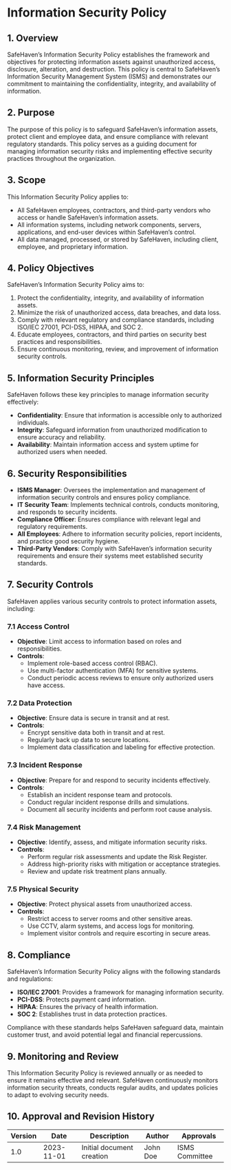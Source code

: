 
# Information Security Policy

## 1. Overview

SafeHaven’s Information Security Policy establishes the framework and objectives for protecting information assets against unauthorized access, disclosure, alteration, and destruction. This policy is central to SafeHaven’s Information Security Management System (ISMS) and demonstrates our commitment to maintaining the confidentiality, integrity, and availability of information.

## 2. Purpose

The purpose of this policy is to safeguard SafeHaven’s information assets, protect client and employee data, and ensure compliance with relevant regulatory standards. This policy serves as a guiding document for managing information security risks and implementing effective security practices throughout the organization.

## 3. Scope

This Information Security Policy applies to:
- All SafeHaven employees, contractors, and third-party vendors who access or handle SafeHaven’s information assets.
- All information systems, including network components, servers, applications, and end-user devices within SafeHaven’s control.
- All data managed, processed, or stored by SafeHaven, including client, employee, and proprietary information.

## 4. Policy Objectives

SafeHaven’s Information Security Policy aims to:
1. Protect the confidentiality, integrity, and availability of information assets.
2. Minimize the risk of unauthorized access, data breaches, and data loss.
3. Comply with relevant regulatory and compliance standards, including ISO/IEC 27001, PCI-DSS, HIPAA, and SOC 2.
4. Educate employees, contractors, and third parties on security best practices and responsibilities.
5. Ensure continuous monitoring, review, and improvement of information security controls.

## 5. Information Security Principles

SafeHaven follows these key principles to manage information security effectively:
- **Confidentiality**: Ensure that information is accessible only to authorized individuals.
- **Integrity**: Safeguard information from unauthorized modification to ensure accuracy and reliability.
- **Availability**: Maintain information access and system uptime for authorized users when needed.

## 6. Security Responsibilities

- **ISMS Manager**: Oversees the implementation and management of information security controls and ensures policy compliance.
- **IT Security Team**: Implements technical controls, conducts monitoring, and responds to security incidents.
- **Compliance Officer**: Ensures compliance with relevant legal and regulatory requirements.
- **All Employees**: Adhere to information security policies, report incidents, and practice good security hygiene.
- **Third-Party Vendors**: Comply with SafeHaven’s information security requirements and ensure their systems meet established security standards.

## 7. Security Controls

SafeHaven applies various security controls to protect information assets, including:

### 7.1 Access Control
- **Objective**: Limit access to information based on roles and responsibilities.
- **Controls**:
  - Implement role-based access control (RBAC).
  - Use multi-factor authentication (MFA) for sensitive systems.
  - Conduct periodic access reviews to ensure only authorized users have access.

### 7.2 Data Protection
- **Objective**: Ensure data is secure in transit and at rest.
- **Controls**:
  - Encrypt sensitive data both in transit and at rest.
  - Regularly back up data to secure locations.
  - Implement data classification and labeling for effective protection.

### 7.3 Incident Response
- **Objective**: Prepare for and respond to security incidents effectively.
- **Controls**:
  - Establish an incident response team and protocols.
  - Conduct regular incident response drills and simulations.
  - Document all security incidents and perform root cause analysis.

### 7.4 Risk Management
- **Objective**: Identify, assess, and mitigate information security risks.
- **Controls**:
  - Perform regular risk assessments and update the Risk Register.
  - Address high-priority risks with mitigation or acceptance strategies.
  - Review and update risk treatment plans annually.

### 7.5 Physical Security
- **Objective**: Protect physical assets from unauthorized access.
- **Controls**:
  - Restrict access to server rooms and other sensitive areas.
  - Use CCTV, alarm systems, and access logs for monitoring.
  - Implement visitor controls and require escorting in secure areas.

## 8. Compliance

SafeHaven’s Information Security Policy aligns with the following standards and regulations:
- **ISO/IEC 27001**: Provides a framework for managing information security.
- **PCI-DSS**: Protects payment card information.
- **HIPAA**: Ensures the privacy of health information.
- **SOC 2**: Establishes trust in data protection practices.

Compliance with these standards helps SafeHaven safeguard data, maintain customer trust, and avoid potential legal and financial repercussions.

## 9. Monitoring and Review

This Information Security Policy is reviewed annually or as needed to ensure it remains effective and relevant. SafeHaven continuously monitors information security threats, conducts regular audits, and updates policies to adapt to evolving security needs.

## 10. Approval and Revision History

| Version | Date       | Description                  | Author        | Approvals       |
|---------|------------|------------------------------|---------------|-----------------|
| 1.0     | 2023-11-01 | Initial document creation    | John Doe     | ISMS Committee  |

